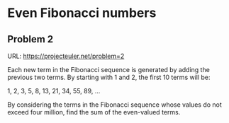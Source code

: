 Even Fibonacci numbers
================================================================================
Problem 2
--------------------------------------------------------------------------------

URL: https://projecteuler.net/problem=2

Each new term in the Fibonacci sequence is generated by adding the previous two 
terms. By starting with 1 and 2, the first 10 terms will be:

1, 2, 3, 5, 8, 13, 21, 34, 55, 89, ...

By considering the terms in the Fibonacci sequence whose values do not exceed 
four million, find the sum of the even-valued terms.
